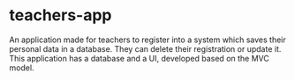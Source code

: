 # teachers-app
An application made for teachers to register into a system which saves their personal data in a database. They can delete their registration or update it. This application has a database and a UI, developed based on the MVC model.
